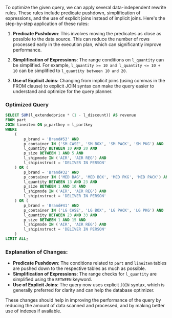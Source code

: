 To optimize the given query, we can apply several data-independent rewrite rules. These rules include predicate pushdown, simplification of expressions, and the use of explicit joins instead of implicit joins. Here's the step-by-step application of these rules:

1. **Predicate Pushdown**: This involves moving the predicates as close as possible to the data source. This can reduce the number of rows processed early in the execution plan, which can significantly improve performance.

2. **Simplification of Expressions**: The range conditions on `l_quantity` can be simplified. For example, `l_quantity >= 10 and l_quantity <= 10 + 10` can be simplified to `l_quantity between 10 and 20`.

3. **Use of Explicit Joins**: Changing from implicit joins (using commas in the FROM clause) to explicit JOIN syntax can make the query easier to understand and optimize for the query planner.

### Optimized Query

```sql
SELECT SUM(l_extendedprice * (1 - l_discount)) AS revenue
FROM part
JOIN lineitem ON p_partkey = l_partkey
WHERE 
    (
        p_brand = 'Brand#53' AND
        p_container IN ('SM CASE', 'SM BOX', 'SM PACK', 'SM PKG') AND
        l_quantity BETWEEN 10 AND 20 AND
        p_size BETWEEN 1 AND 5 AND
        l_shipmode IN ('AIR', 'AIR REG') AND
        l_shipinstruct = 'DELIVER IN PERSON'
    ) OR (
        p_brand = 'Brand#32' AND
        p_container IN ('MED BAG', 'MED BOX', 'MED PKG', 'MED PACK') AND
        l_quantity BETWEEN 13 AND 23 AND
        p_size BETWEEN 1 AND 10 AND
        l_shipmode IN ('AIR', 'AIR REG') AND
        l_shipinstruct = 'DELIVER IN PERSON'
    ) OR (
        p_brand = 'Brand#41' AND
        p_container IN ('LG CASE', 'LG BOX', 'LG PACK', 'LG PKG') AND
        l_quantity BETWEEN 23 AND 33 AND
        p_size BETWEEN 1 AND 15 AND
        l_shipmode IN ('AIR', 'AIR REG') AND
        l_shipinstruct = 'DELIVER IN PERSON'
    )
LIMIT ALL;
```

### Explanation of Changes:
- **Predicate Pushdown**: The conditions related to `part` and `lineitem` tables are pushed down to the respective tables as much as possible.
- **Simplification of Expressions**: The range checks for `l_quantity` are simplified using the `BETWEEN` keyword.
- **Use of Explicit Joins**: The query now uses explicit `JOIN` syntax, which is generally preferred for clarity and can help the database optimizer.

These changes should help in improving the performance of the query by reducing the amount of data scanned and processed, and by making better use of indexes if available.